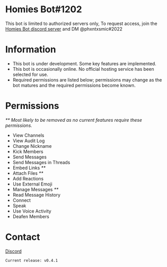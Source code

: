 # Homies Bot#1202

This bot is limited to authorized servers only, To request access, join the [Homies Bot discord server](https://discord.gg/7YbWnNpsU5) and DM @phxntxsmic#2022

# Information

- This bot is under development. Some key features are implemented.
- This bot is occasionally online. No official hosting service has been selected for use.
- Required permissions are listed below; permissions may change as the bot matures and the required permissions become known.

# Permissions

_** Most likely to be removed as no current features require these permissions._

- View Channels
- View Audit Log
- Change Nickname
- Kick Members
- Send Messages
- Send Messages in Threads
- Embed Links _**_
- Attach Files _**_
- Add Reactions
- Use External Emoji
- Manage Messages _**_
- Read Message History
- Connect
- Speak
- Use Voice Activity
- Deafen Members

# Contact
[Discord](https://discord.gg/7YbWnNpsU5)

```
Current release: v0.4.1
```
